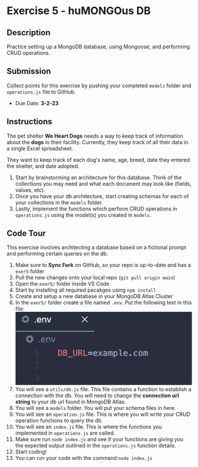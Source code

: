 # Exercise 5 - huMONGOus DB

## Description
Practice setting up a MongoDB database, using Mongoose, and performing CRUD operations.

## Submission
Collect points for this exercise by pushing your completed `models` folder and `operations.js` file to GitHub.
- Due Date: **3-2-23**

## Instructions
The pet shelter **We Heart Dogs** needs a way to keep track of information about the **dogs** in their facility. Currently, they keep track of all their data in a single Excel spreadsheet. 

They want to keep track of each dog's name, age, breed, date they entered the shelter, and date adopted. 

1. Start by brainstorming an architecture for this database. Think of the collections you may need and what each document may look like (fields, values, etc). 
2. Once you have your db architecture, start creating schemas for each of your collections in the `models` folder. 
3. Lastly, implement the functions which perform CRUD operations in `operations.js` using the model(s) you created in `models`. 

## Code Tour
This exercise involves architecting a database based on a fictional prompt and performing certain queries on the db. 

1. Make sure to **Sync Fork** on GitHub, so your repo is up-to-date and has a `exer5` folder
2. Pull the new changes onto your local repo (`git pull origin main`)
3. Open the `exer5/` folder inside VS Code
4. Start by installing all required pacakges using `npm install`
5. Create and setup a new database in your MongoDB Atlas Cluster
6. In the `exer5/` folder create a file named `.env`. Put the following text in this file:
![dotenv file image](readme_image.png)
7. You will see a `utils/db.js` file. This file contains a function to establish a connection with the db. You will need to change the **connection url string** to your db url found in MongoDB Atlas. 
8. You will see a `models` folder. You will put your schema files in here. 
9. You will see an `operation.js` file. This is where you will write your CRUD operation functions to query the db.
10. You will see an `index.js` file. This is where the functions you implemented in `operations.js` are called. 
11. Make sure run `node index.js` and see if your functions are giving you the expected output outlined in the `operations.js` function details. 
12. Start coding!
13. You can run your code with the command `node index.js`
